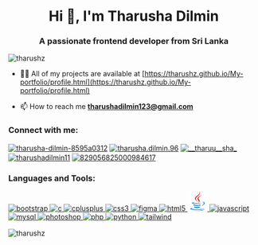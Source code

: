 <h1 align="center">Hi 👋, I'm Tharusha Dilmin</h1>
<h3 align="center">A passionate frontend developer from Sri Lanka</h3>

<p align="left"> <img src="https://komarev.com/ghpvc/?username=tharushz&label=Profile%20views&color=0e75b6&style=flat" alt="tharushz" /> </p>

- 👨‍💻 All of my projects are available at [https://tharushz.github.io/My-portfolio/profile.html](https://tharushz.github.io/My-portfolio/profile.html)

- 📫 How to reach me **tharushadilmin123@gmail.com**

<h3 align="left">Connect with me:</h3>
<p align="left">
<a href="https://linkedin.com/in/tharusha-dilmin-8595a0312" target="blank"><img align="center" src="https://github.com/Scar1109/skill-icons/blob/main/icons/LinkedIn.svg" alt="tharusha-dilmin-8595a0312" height="40" width="50" /></a>
<a href="https://fb.com/tharusha.dilmin.96" target="blank"><img align="center" src="https://raw.githubusercontent.com/rahuldkjain/github-profile-readme-generator/master/src/images/icons/Social/facebook.svg" alt="tharusha.dilmin.96" height="40" width="50" /></a>
<a href="https://instagram.com/__tharuu__sha_" target="blank"><img align="center" src="https://raw.githubusercontent.com/rahuldkjain/github-profile-readme-generator/master/src/images/icons/Social/instagram.svg" alt="__tharuu__sha_" height="40" width="50" /></a>
<a href="https://www.hackerrank.com/tharushadilmin11" target="blank"><img align="center" src="https://raw.githubusercontent.com/rahuldkjain/github-profile-readme-generator/master/src/images/icons/Social/hackerrank.svg" alt="tharushadilmin11" height="40" width="50" /></a>
<a href="https://discord.gg/829056825000984617" target="blank"><img align="center" src="https://github.com/Scar1109/skill-icons/blob/main/icons/Discord.svg" alt="829056825000984617" height="40" width="50" /></a>
</p>

<h3 align="left">Languages and Tools:</h3>
<p align="left"> <a href="https://getbootstrap.com" target="_blank" rel="noreferrer"> <img src="https://github.com/Scar1109/skill-icons/blob/main/icons/Bootstrap.svg" alt="bootstrap" width="40" height="40"/> </a> <a href="https://www.cprogramming.com/" target="_blank" rel="noreferrer"> <img src="https://github.com/Scar1109/skill-icons/blob/main/icons/C.svg" alt="c" width="40" height="40"/> </a> <a href="https://www.w3schools.com/cpp/" target="_blank" rel="noreferrer"> <img src="https://github.com/Scar1109/skill-icons/blob/main/icons/CPP.svg" alt="cplusplus" width="40" height="40"/> </a> <a href="https://www.w3schools.com/css/" target="_blank" rel="noreferrer"> <img src="https://github.com/Scar1109/skill-icons/blob/main/icons/CSS.svg" alt="css3" width="40" height="40"/> </a> <a href="https://www.figma.com/" target="_blank" rel="noreferrer"> <img src="https://www.vectorlogo.zone/logos/figma/figma-icon.svg" alt="figma" width="40" height="40"/> </a> <a href="https://www.w3.org/html/" target="_blank" rel="noreferrer"> <img src="https://github.com/Scar1109/skill-icons/blob/main/icons/HTML.svg" alt="html5" width="40" height="40"/> </a> <a href="https://www.java.com" target="_blank" rel="noreferrer"> <img src="https://raw.githubusercontent.com/devicons/devicon/master/icons/java/java-original.svg" alt="java" width="40" height="40"/> </a> <a href="https://developer.mozilla.org/en-US/docs/Web/JavaScript" target="_blank" rel="noreferrer"> <img src="https://github.com/Scar1109/skill-icons/blob/main/icons/JavaScript.svg" alt="javascript" width="40" height="40"/> </a> <a href="https://www.mysql.com/" target="_blank" rel="noreferrer"> <img src="https://github.com/Scar1109/skill-icons/blob/main/icons/MySQL-Dark.svg" alt="mysql" width="40" height="40"/> </a>  <a href="https://www.photoshop.com/en" target="_blank" rel="noreferrer"> <img src="https://github.com/Scar1109/skill-icons/blob/main/icons/Photoshop.svg" alt="photoshop" width="40" height="40"/> </a> <a href="https://www.php.net" target="_blank" rel="noreferrer"> <img src="https://github.com/Scar1109/skill-icons/blob/main/icons/PHP-Dark.svg" alt="php" width="40" height="40"/> </a> <a href="https://www.python.org" target="_blank" rel="noreferrer"> <img src="https://github.com/Scar1109/skill-icons/blob/main/icons/Python-Dark.svg" alt="python" width="40" height="40"/> </a> <a href="https://tailwindcss.com/" target="_blank" rel="noreferrer"> <img src="https://github.com/Scar1109/skill-icons/blob/main/icons/TailwindCSS-Dark.svg" alt="tailwind" width="40" height="40"/> </a> </p>

<p><img align="center" src="https://github-readme-stats.vercel.app/api/top-langs?username=tharushz&show_icons=true&locale=en&layout=compact" alt="tharushz" /></p>
